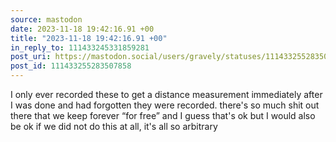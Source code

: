 ```yaml
---
source: mastodon
date: 2023-11-18 19:42:16.91 +00
title: "2023-11-18 19:42:16.91 +00"
in_reply_to: 111433245331859281
post_uri: https://mastodon.social/users/gravely/statuses/111433255283507858
post_id: 111433255283507858
---
```

I only ever recorded these to get a distance measurement immediately after I was done and had forgotten they were recorded. there's so much shit out there that we keep forever “for free” and I guess that's ok but I would also be ok if we did not do this at all, it's all so arbitrary


